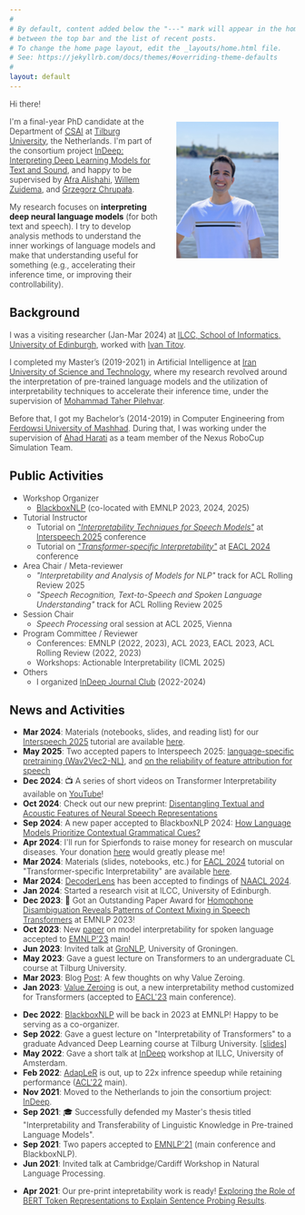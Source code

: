 ```yaml
---
#
# By default, content added below the "---" mark will appear in the home page
# between the top bar and the list of recent posts.
# To change the home page layout, edit the _layouts/home.html file.
# See: https://jekyllrb.com/docs/themes/#overriding-theme-defaults
#
layout: default
---
```


<style>
    p, li {font-weight: 300;}
</style>
<!-- (comment) the image below can be found in img folder of this very project-->

<!-- ![me](/resources/people/me_3.jpg){: style="float: right; margin: 40px 30px; width: 180px;"} -->
<figure style="float: right; margin: 40px 30px;">
  <img src="/resources/people/me.jpg" alt="Me" style="width: 180px;">
  <!-- <figcaption style="display: block; text-align: center;"><span class="note">(Twister and me)</span></figcaption> -->
</figure>


Hi there!

I'm a final-year PhD candidate at the Department of [CSAI](https://www.tilburguniversity.edu/about/schools/tshd/departments/dca) at [Tilburg University](https://www.tilburguniversity.edu/), the Netherlands. I'm part of the consortium project [InDeep: Interpreting Deep Learning Models for Text and Sound](https://projects.illc.uva.nl/indeep/), and happy to be supervised by [Afra Alishahi](http://afra.alishahi.name/), [Willem Zuidema](https://staff.fnwi.uva.nl/w.zuidema/), and [Grzegorz Chrupała](https://grzegorz.chrupala.me/).



<!-- My research focuses on __analyzing and interpreting deep neural models of language__ (written or spoken) by treating them as mathematical functions. I try to develop analysis methods that can faithfully elucidate the interplay and flow of information within neural networks. -->
My research focuses on __interpreting deep neural language models__ (for both text and speech). I try to develop analysis methods to understand the inner workings of language models and make that understanding useful for something (e.g., accelerating their inference time, or improving their controllability).

## Background
<!-- ## <span style="color:#424242">Background </span> -->
I was a visiting researcher (Jan-Mar 2024) at [ILCC, School of Informatics, University of Edinburgh](https://web.inf.ed.ac.uk/ilcc), worked with [Ivan Titov](http://ivan-titov.org/). 

I completed my Master’s (2019-2021) in Artificial Intelligence at [Iran University of Science and Technology](http://www.iust.ac.ir/en), where my research revolved around the interpretation of pre-trained language models and the utilization of interpretability techniques to accelerate their inference time, under the supervision of [Mohammad Taher Pilehvar](https://pilehvar.github.io/). 

Before that, I got my Bachelor’s (2014-2019) in Computer Engineering from [Ferdowsi University of Mashhad](https://en.um.ac.ir/). During that, I was working under the supervision of [Ahad Harati](http://a.harati.profcms.um.ac.ir/) as a team member of the Nexus RoboCup Simulation Team. 


## Public Activities 
<!-- ## <span style="color:#424242">Services </span> -->
* Workshop Organizer
  * [BlackboxNLP](https://blackboxnlp.github.io/) (co-located with EMNLP 2023, 2024, 2025)
* Tutorial Instructor
  * Tutorial on [_"Interpretability Techniques for Speech Models"_](https://interpretingdl.github.io/speech-interpretability-tutorial/) at [Interspeech 2025](https://www.interspeech2025.org/tutorials) conference
  * Tutorial on [_"Transformer-specific Interpretability"_](https://projects.illc.uva.nl/indeep/tutorial/) at [EACL 2024](https://2024.eacl.org/program/tutorials/) conference
* Area Chair / Meta-reviewer
  * _"Interpretability and Analysis of Models for NLP"_ track for ACL Rolling Review 2025 
  * _"Speech Recognition, Text-to-Speech and Spoken Language Understanding"_ track for ACL Rolling Review 2025
* Session Chair
  * _Speech Processing_ oral session at ACL 2025, Vienna
* Program Committee / Reviewer
  * Conferences: EMNLP (2022, 2023), ACL 2023, EACL 2023, ACL Rolling Review (2022, 2023)
  * Workshops: Actionable Interpretability (ICML 2025) 
* Others
  * I organized [InDeep Journal Club](https://projects.illc.uva.nl/indeep/events/journal-club/) (2022-2024)


## News and Activities
<!-- ## <span style="color:#424242">News and Activities </span> -->
* __Mar 2024__: Materials (notebooks, slides, and reading list) for our [Interspeech 2025](https://www.interspeech2025.org/home) tutorial are available [here](https://interpretingdl.github.io/speech-interpretability-tutorial/interspeech2025/intro.html).
* __May 2025__: Two accepted papers to Interspeech 2025: [language-specific pretraining (Wav2Vec2-NL)](https://arxiv.org/abs/2506.00981), and [on the reliability of feature attribution for speech](https://arxiv.org/abs/2505.16406)
* __Dec 2024__: <span class="emoji">📺</span> A series of short videos on Transformer Interpretability available on [YouTube](https://youtu.be/JPOBPY-ndfk?si=vQ2JdME8oo_6iFCU)!
* __Oct 2024__: Check out our new preprint: [Disentangling Textual and Acoustic Features of Neural Speech Representations](https://arxiv.org/abs/2410.03037)
* __Sep 2024__: A new paper accepted to BlackboxNLP 2024: [How Language Models Prioritize Contextual Grammatical Cues?](https://arxiv.org/abs/2410.03447) 
* __Apr 2024__: I'll run for Spierfonds to raise money for research on muscular diseases. Your donation [here](https://www.spieractie.nl/fundraisers/hosein-mohebbi) would greatly please me! 
* __Mar 2024__: Materials (slides, notebooks, etc.) for [EACL 2024](https://2024.eacl.org/program/tutorials/) tutorial on "Transformer-specific Interpretability" are available [here](https://github.com/interpretingdl/eacl2024_transformer_interpretability_tutorial).
* __Mar 2024__: [DecoderLens](https://arxiv.org/abs/2310.03686) has been accepted to findings of [NAACL 2024](https://2024.naacl.org/).
* __Jan 2024__: Started a research visit at ILCC, University of Edinburgh.
* __Dec 2023__: <span class="emoji">🏅</span> Got an Outstanding Paper Award for [Homophone Disambiguation Reveals Patterns of Context Mixing in Speech Transformers](https://aclanthology.org/2023.emnlp-main.513/) at EMNLP 2023!
* __Oct 2023__: New [paper](https://arxiv.org/abs/2310.09925) on model interpretability for spoken language accepted to [EMNLP'23](https://2023.emnlp.org/) main! 
* __Jun 2023__: Invited talk at [GroNLP](https://www.rug.nl/research/clcg/research/cl/), University of Groningen. 
* __May 2023__: Gave a guest lecture on Transformers to an undergraduate CL course at Tilburg University.
* __Mar 2023__: Blog [Post](https://hmohebbi.github.io/blog/value-zeroing): A few thoughts on why Value Zeroing. 
* __Jan 2023__: [Value Zeroing](https://arxiv.org/abs/2301.12971) is out, a new interpretability method customized for Transformers (accepted to [EACL'23](https://2023.eacl.org/) main conference). 
<!-- * __Jan 2023__: Presented a poster at [ALiAS'23](https://staff.fnwi.uva.nl/w.zuidema/alias-2023/).  -->
* __Dec 2022__: [BlackboxNLP](https://blackboxnlp.github.io/) will be back in 2023 at EMNLP! Happy to be serving as a co-organizer.  
* __Sep 2022__: Gave a guest lecture on "Interpretability of Transformers" to a graduate Advanced Deep Learning course at Tilburg University. \[[slides](https://drive.google.com/file/d/1Z39YSfzpzzkqAiMxVdW1nOkudfYVgj_y/view?usp=sharing)\] 
* __May 2022__: Gave a short talk at [InDeep](https://projects.illc.uva.nl/indeep/) workshop at ILLC, University of Amsterdam.
* __Feb 2022__: [AdapLeR](https://aclanthology.org/2022.acl-long.1/) is out, up to 22x infrence speedup while retaining performance ([ACL'22](https://www.2022.aclweb.org/) main).
* __Nov 2021__: Moved to the Netherlands to join the consortium project: [InDeep](https://interpretingdl.github.io/). 
* __Sep 2021__: <span class="emoji">🎓</span> Successfully defended my Master's thesis titled "Interpretability and Transferability of Linguistic Knowledge in Pre-trained Language Models".
* __Sep 2021__: Two papers accepted to [EMNLP'21](https://2021.emnlp.org/) (main conference and BlackboxNLP).
* __Jun 2021__: Invited talk at Cambridge/Cardiff Workshop in Natural Language Processing.
<!--* __May 2021__: Gave a joint guest lecture, with [Ali](https://www.amodarressi.com/), on Interpretability to a graduate [NLP course](https://teias-courses.github.io/nlp99/) at Khatam University. \[[slides](https://drive.google.com/file/d/1cAzlIlbuVAFZXz3gaFGBTRZwjq-_V2lb/view?usp=sharing)\] -->
* __Apr 2021__: Our pre-print intepretability work is ready! [Exploring the Role of BERT Token Representations to Explain Sentence Probing Results](https://arxiv.org/abs/2104.01477). 
